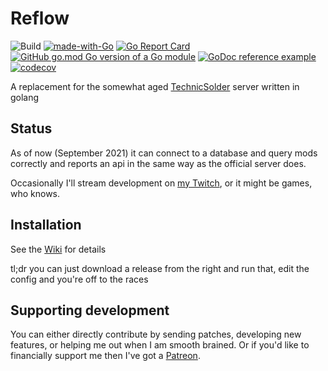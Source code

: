 # Reflow

![Build](https://github.com/Zaprit/Reflow/actions/workflows/main.yml/badge.svg)
[![made-with-Go](https://img.shields.io/badge/Made%20with-Go-1f425f.svg)](http://golang.org)
[![Go Report Card](https://goreportcard.com/badge/github.com/Zaprit/Reflow)](https://goreportcard.com/report/github.com/Zaprit/Reflow)
[![GitHub go.mod Go version of a Go module](https://img.shields.io/github/go-mod/go-version/gomods/athens.svg)](https://github.com/gomods/athens)
[![GoDoc reference example](https://img.shields.io/badge/godoc-reference-blue.svg)](https://godoc.org/nanomsg.org/go/mangos/v2)
[![codecov](https://codecov.io/gh/Zaprit/Reflow/branch/master/graph/badge.svg?token=N65DIV9DSM)](https://codecov.io/gh/Zaprit/Reflow)

A replacement for the somewhat aged [TechnicSolder](https://github.com/TechnicPack/TechnicSolder) server written in golang

## Status

As of now (September 2021) it can connect to a database and query mods correctly and reports an api in the same way as the official server does.

Occasionally I'll stream development on [my Twitch](https://twitch.tv/zaprit), or it might be games, who knows.
## Installation

See the [Wiki](https://github.com/Zaprit/Reflow/wiki) for details

tl;dr you can just download a release from the right and run that, edit the config and you're off to the races
## Supporting development

You can either directly contribute by sending patches, developing new features, or helping me out when I am smooth brained. Or if you'd like to financially support me then I've got a [Patreon](https://www.patreon.com/zaprit). 
